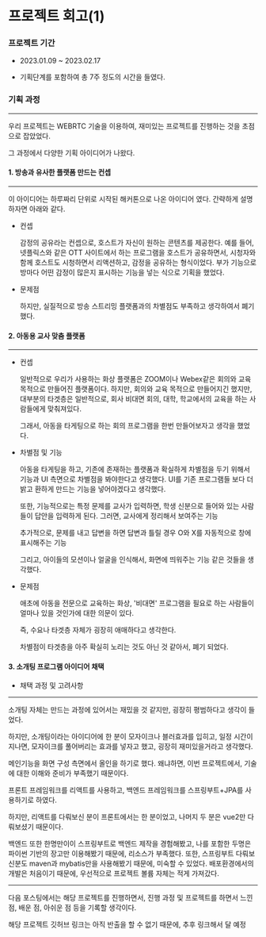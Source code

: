 # 프로젝트 회고(1)

### 프로젝트 기간

- 2023.01.09 ~ 2023.02.17 

- 기획단계를 포함하여 총 7주 정도의 시간을 들였다. 

### 기획 과정

 ---

우리 프로젝트는 WEBRTC 기술을 이용하여,  재미있는 프로젝트를 진행하는 것을 초점으로 잡았었다.  

그 과정에서 다양한 기획 아이디어가 나왔다. 

#### 1. 방송과 유사한 플랫폼 만드는 컨셉

---

이 아이디어는 하루짜리 단위로 시작된 해커톤으로 나온 아이디어 였다. 간략하게 설명하자면 아래와 같다. 

- 컨셉
  
  감정의 공유라는 컨셉으로, 호스트가 자신이 원하는 콘텐츠를 제공한다. 예를 들어, 넷플릭스와 같은 OTT 사이트에서 하는 프로그램을 호스트가 공유하면서, 시청자와 함께 호스트도 시청하면서 리액션하고, 감정을 공유하는 형식이었다. 부가 기능으로 방마다 어떤 감정이 많은지 표시하는 기능을 넣는 식으로 기획을 했었다.

- 문제점
  
  하지만, 실질적으로 방송 스트리밍 플랫폼과의 차별점도 부족하고 생각하여서 폐기 했다.

#### 2. 아동용 교사 맞춤 플랫폼

---

- 컨셉
  
  일반적으로 우리가 사용하는 화상 플랫폼은 ZOOM이나 Webex같은 회의와 교육 목적으로 만들어진 플랫폼이다. 하지만, 회의와 교육 목적으로 만들어지긴 했지만, 대부분의 타겟층은 일반적으로, 회사 비대면 회의, 대학, 학교에서의 교육을 하는 사람들에게 맞춰져있다. 
  
  그래서, 아동을 타게팅으로 하는 회의 프로그램을 한번 만들어보자고 생각을 했었다.

- 차별점 및 기능 
  
  아동을 타게팅을 하고, 기존에 존재하는 플랫폼과 확실하게 차별점을 두기 위해서 기능과 UI 측면으로 차별점을 봐야한다고 생각했다. UI를 기존 프로그램들 보다 더 밝고 환하게 만드는 기능을 넣어야겠다고 생각했다.
  
  또한, 기능적으로는 특정 문제를 교사가 입력하면, 학생 신분으로 들어와 있는 사람들이 답안을 입력하게 된다. 그러면,  교사에게 정리해서 보여주는 기능
  
  추가적으로, 문제를 내고 답변을 하면 답변과 틀릴 경우 O와 X를 자동적으로 창에 표시해주는 기능
  
  그리고, 아이들의 모션이나 얼굴을 인식해서, 화면에 띄워주는 기능 같은 것들을  생각했다.

- 문제점
  
  애초에 아동을 전문으로 교육하는 화상, '비대면' 프로그램을 필요로 하는 사람들이 얼마나 있을 것인가에 대한 의문이 있다.
  
  즉, 수요나 타겟층 자체가 굉장히 애매하다고 생각한다. 
  
  차별점이 타겟층을 아주 확실히 노리는 것도 아닌 것 같아서, 폐기 되었다.

#### 3. 소개팅 프로그램  아이디어 채택

- 채택 과정 및 고려사항

--- 

소개팅 자체는 만드는 과정에 있어서는 재밌을 것 같지만, 굉장히 평범하다고 생각이 들었다. 

하지만, 소개팅이라는 아이디어에 한 분이 모자이크나 블러효과를 입히고, 일정 시간이 지나면, 모자이크를 풀어버리는 효과를 넣자고 했고, 굉장히 재미있을거라고 생각했다.

메인기능을 화면 구성 측면에서 올인을 하기로 했다. 왜냐하면, 이번 프로젝트에서, 기술에 대한 이해와 준비가 부족했기 때문이다.

프론트 프레임워크를 리액트를 사용하고, 백엔드 프레임워크를 스프링부트+JPA를 사용하기로 하였다. 

하지만, 리액트를 다뤄보신 분이 프론트에서는 한 분이었고, 나머지 두 분은 vue2만 다뤄보셨기 때문이다. 

백엔드 또한 한명만이이 스프링부트로 백엔드 제작을 경험해봤고, 나를 포함한 두명은 파이썬 기반의 장고만 이용해봤기 때문에, 리소스가 부족했다. 또한, 스프링부트 다뤄보신분도 maven과 mybatis만을 사용해봤기 때문에, 미숙할 수 있었다. 배포환경에서의 개발은 처음이기 때문에, 우선적으로 프로젝트 볼륨 자체는 적게 가져갔다.

--- 

다음 포스팅에서는 해당 프로젝트를 진행하면서, 진행 과정 및 프로젝트를 하면서 느낀점, 배운 점, 아쉬운 점 등을 기록할 생각이다.

해당 프로젝트 깃허브 링크는 아직 반출을 할 수 없기 때문에, 추후 링크해서 달 예정
